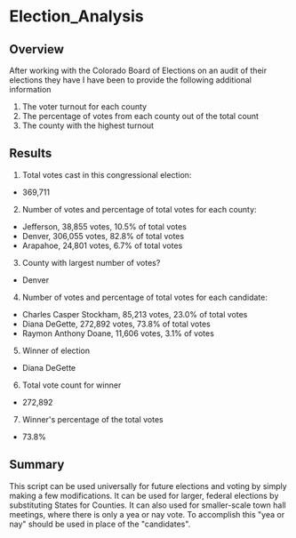 # Election_Analysis
## **Overview**
After working with the Colorado Board of Elections on an audit of their elections they have I have been to provide the following additional information

1. The voter turnout for each county
2. The percentage of votes from each county out of the total count
3. The county with the highest turnout

## **Results**

1. Total votes cast in this congressional election:

- 369,711

2. Number of votes and percentage of total votes for each county:

- Jefferson, 38,855 votes, 10.5% of total votes
- Denver, 306,055 votes, 82.8% of total votes
- Arapahoe, 24,801 votes, 6.7% of total votes

3. County with largest number of votes?

- Denver

4. Number of votes and percentage of total votes for each candidate:
- Charles Casper Stockham, 85,213 votes, 23.0% of total votes
- Diana DeGette, 272,892 votes, 73.8% of total votes
- Raymon Anthony Doane, 11,606 votes, 3.1% of votes

5. Winner of election
- Diana DeGette

6. Total vote count for winner
- 272,892

7. Winner's percentage of the total votes
- 73.8%


## **Summary** 

This script can be used universally for future elections and voting by simply making a few modifications. It can be used for larger, federal elections by substituting States for Counties. It can also used for smaller-scale town hall meetings, where there is only a yea or nay vote. To accomplish this "yea or nay" should be used in place of the "candidates".
